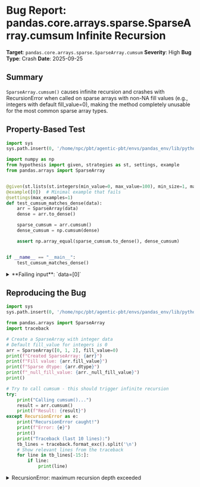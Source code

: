 # Bug Report: pandas.core.arrays.sparse.SparseArray.cumsum Infinite Recursion

**Target**: `pandas.core.arrays.sparse.SparseArray.cumsum`
**Severity**: High
**Bug Type**: Crash
**Date**: 2025-09-25

## Summary

`SparseArray.cumsum()` causes infinite recursion and crashes with RecursionError when called on sparse arrays with non-NA fill values (e.g., integers with default fill_value=0), making the method completely unusable for the most common sparse array types.

## Property-Based Test

```python
import sys
sys.path.insert(0, '/home/npc/pbt/agentic-pbt/envs/pandas_env/lib/python3.13/site-packages')

import numpy as np
from hypothesis import given, strategies as st, settings, example
from pandas.arrays import SparseArray


@given(st.lists(st.integers(min_value=0, max_value=100), min_size=1, max_size=50))
@example([0])  # Minimal example that fails
@settings(max_examples=1)
def test_cumsum_matches_dense(data):
    arr = SparseArray(data)
    dense = arr.to_dense()

    sparse_cumsum = arr.cumsum()
    dense_cumsum = np.cumsum(dense)

    assert np.array_equal(sparse_cumsum.to_dense(), dense_cumsum)


if __name__ == "__main__":
    test_cumsum_matches_dense()
```

<details>

<summary>
**Failing input**: `data=[0]`
</summary>
```
Traceback (most recent call last):
  File "/home/npc/pbt/agentic-pbt/worker_/26/hypo.py", line 23, in <module>
    test_cumsum_matches_dense()
    ~~~~~~~~~~~~~~~~~~~~~~~~~^^
  File "/home/npc/pbt/agentic-pbt/worker_/26/hypo.py", line 10, in test_cumsum_matches_dense
    @example([0])  # Minimal example that fails
                   ^^^
  File "/home/npc/pbt/agentic-pbt/envs/pandas_env/lib/python3.13/site-packages/hypothesis/core.py", line 2062, in wrapped_test
    _raise_to_user(errors, state.settings, [], " in explicit examples")
    ~~~~~~~~~~~~~~^^^^^^^^^^^^^^^^^^^^^^^^^^^^^^^^^^^^^^^^^^^^^^^^^^^^^
  File "/home/npc/pbt/agentic-pbt/envs/pandas_env/lib/python3.13/site-packages/hypothesis/core.py", line 1613, in _raise_to_user
    raise the_error_hypothesis_found
  File "/home/npc/pbt/agentic-pbt/worker_/26/hypo.py", line 16, in test_cumsum_matches_dense
    sparse_cumsum = arr.cumsum()
  File "/home/npc/pbt/agentic-pbt/envs/pandas_env/lib/python3.13/site-packages/pandas/core/arrays/sparse/array.py", line 1550, in cumsum
    return SparseArray(self.to_dense()).cumsum()
           ~~~~~~~~~~~~~~~~~~~~~~~~~~~~~~~~~~~^^
  File "/home/npc/pbt/agentic-pbt/envs/pandas_env/lib/python3.13/site-packages/pandas/core/arrays/sparse/array.py", line 1550, in cumsum
    return SparseArray(self.to_dense()).cumsum()
           ~~~~~~~~~~~~~~~~~~~~~~~~~~~~~~~~~~~^^
  File "/home/npc/pbt/agentic-pbt/envs/pandas_env/lib/python3.13/site-packages/pandas/core/arrays/sparse/array.py", line 1550, in cumsum
    return SparseArray(self.to_dense()).cumsum()
           ~~~~~~~~~~~~~~~~~~~~~~~~~~~~~~~~~~~^^
  [Previous line repeated 1990 more times]
  File "/home/npc/pbt/agentic-pbt/envs/pandas_env/lib/python3.13/site-packages/pandas/core/arrays/sparse/array.py", line 495, in __init__
    self._dtype = SparseDtype(sparse_values.dtype, fill_value)
                  ~~~~~~~~~~~^^^^^^^^^^^^^^^^^^^^^^^^^^^^^^^^^
  File "/home/npc/pbt/agentic-pbt/envs/pandas_env/lib/python3.13/site-packages/pandas/core/dtypes/dtypes.py", line 1689, in __init__
    self._check_fill_value()
    ~~~~~~~~~~~~~~~~~~~~~~^^
  File "/home/npc/pbt/agentic-pbt/envs/pandas_env/lib/python3.13/site-packages/pandas/core/dtypes/dtypes.py", line 1777, in _check_fill_value
    if not can_hold_element(dummy, val):
           ~~~~~~~~~~~~~~~~^^^^^^^^^^^^
  File "/home/npc/pbt/agentic-pbt/envs/pandas_env/lib/python3.13/site-packages/pandas/core/dtypes/cast.py", line 1772, in can_hold_element
    np_can_hold_element(dtype, element)
    ~~~~~~~~~~~~~~~~~~~^^^^^^^^^^^^^^^^
  File "/home/npc/pbt/agentic-pbt/envs/pandas_env/lib/python3.13/site-packages/pandas/core/dtypes/cast.py", line 1810, in np_can_hold_element
    info = np.iinfo(dtype)
RecursionError: maximum recursion depth exceeded
Falsifying explicit example: test_cumsum_matches_dense(
    data=[0],
)
```
</details>

## Reproducing the Bug

```python
import sys
sys.path.insert(0, '/home/npc/pbt/agentic-pbt/envs/pandas_env/lib/python3.13/site-packages')

from pandas.arrays import SparseArray
import traceback

# Create a SparseArray with integer data
# Default fill_value for integers is 0
arr = SparseArray([0, 1, 2], fill_value=0)
print(f"Created SparseArray: {arr}")
print(f"Fill value: {arr.fill_value}")
print(f"Sparse dtype: {arr.dtype}")
print(f"_null_fill_value: {arr._null_fill_value}")
print()

# Try to call cumsum - this should trigger infinite recursion
try:
    print("Calling cumsum()...")
    result = arr.cumsum()
    print(f"Result: {result}")
except RecursionError as e:
    print("RecursionError caught!")
    print(f"Error: {e}")
    print()
    print("Traceback (last 10 lines):")
    tb_lines = traceback.format_exc().split('\n')
    # Show relevant lines from the traceback
    for line in tb_lines[-15:]:
        if line:
            print(line)
```

<details>

<summary>
RecursionError: maximum recursion depth exceeded
</summary>
```
Created SparseArray: [0, 1, 2]
Fill: 0
IntIndex
Indices: array([1, 2], dtype=int32)

Fill value: 0
Sparse dtype: Sparse[int64, 0]
_null_fill_value: False

Calling cumsum()...
RecursionError caught!
Error: maximum recursion depth exceeded

Traceback (last 10 lines):
    self._dtype = SparseDtype(sparse_values.dtype, fill_value)
                  ~~~~~~~~~~~^^^^^^^^^^^^^^^^^^^^^^^^^^^^^^^^^
  File "/home/npc/pbt/agentic-pbt/envs/pandas_env/lib/python3.13/site-packages/pandas/core/dtypes/dtypes.py", line 1689, in __init__
    self._check_fill_value()
    ~~~~~~~~~~~~~~~~~~~~~~^^
  File "/home/npc/pbt/agentic-pbt/envs/pandas_env/lib/python3.13/site-packages/pandas/core/dtypes/dtypes.py", line 1777, in _check_fill_value
    if not can_hold_element(dummy, val):
           ~~~~~~~~~~~~~~~~^^^^^^^^^^^^
  File "/home/npc/pbt/agentic-pbt/envs/pandas_env/lib/python3.13/site-packages/pandas/core/dtypes/cast.py", line 1772, in can_hold_element
    np_can_hold_element(dtype, element)
    ~~~~~~~~~~~~~~~~~~~^^^^^^^^^^^^^^^^
  File "/home/npc/pbt/agentic-pbt/envs/pandas_env/lib/python3.13/site-packages/pandas/core/dtypes/cast.py", line 1810, in np_can_hold_element
    info = np.iinfo(dtype)
RecursionError: maximum recursion depth exceeded
```
</details>

## Why This Is A Bug

The bug occurs in the `cumsum` method at lines 1549-1550 of `/home/npc/pbt/agentic-pbt/envs/pandas_env/lib/python3.13/site-packages/pandas/core/arrays/sparse/array.py`:

```python
if not self._null_fill_value:
    return SparseArray(self.to_dense()).cumsum()
```

When a SparseArray has a non-NA fill value (which is determined by `_null_fill_value` being False), the code attempts to:
1. Convert the sparse array to dense using `self.to_dense()`
2. Create a new SparseArray from the dense array
3. Call cumsum() on the new SparseArray

The critical issue is that when creating a new SparseArray from a dense numpy array without explicitly specifying a fill_value, pandas automatically determines the fill_value based on the dtype. For integer arrays, this defaults to 0 (as shown by `na_value_for_dtype(np.dtype('int64'))` returning 0).

This means the newly created SparseArray will also have `_null_fill_value=False` (since 0 is not NA), causing it to enter the same code path again, resulting in infinite recursion.

This violates the expected behavior of cumsum, which should compute the cumulative sum of the array elements. According to pandas documentation, SparseArray should support standard array operations like cumsum. The method is completely broken for any sparse array with integer, boolean, or other non-floating-point dtypes that use non-NA fill values by default.

## Relevant Context

- The default fill_value for different dtypes in pandas SparseArrays:
  - int64: 0
  - float64: nan
  - bool: False
- Only float arrays with NaN fill values bypass this bug because `_null_fill_value` is True for NaN
- The bug affects the most common use case for sparse arrays - representing sparse integer matrices
- Documentation: https://pandas.pydata.org/docs/reference/api/pandas.arrays.SparseArray.html
- Source code location: `/home/npc/pbt/agentic-pbt/envs/pandas_env/lib/python3.13/site-packages/pandas/core/arrays/sparse/array.py:1549-1550`

## Proposed Fix

```diff
--- a/pandas/core/arrays/sparse/array.py
+++ b/pandas/core/arrays/sparse/array.py
@@ -1547,7 +1547,9 @@ class SparseArray(OpsMixin, PandasObject, ExtensionArray):
             raise ValueError(f"axis(={axis}) out of bounds")

         if not self._null_fill_value:
-            return SparseArray(self.to_dense()).cumsum()
+            # Compute cumsum on dense array and convert back to sparse
+            # Use NaN as fill_value to avoid recursion
+            return type(self)(np.cumsum(self.to_dense()), fill_value=np.nan)

         return SparseArray(
             self.sp_values.cumsum(),
```